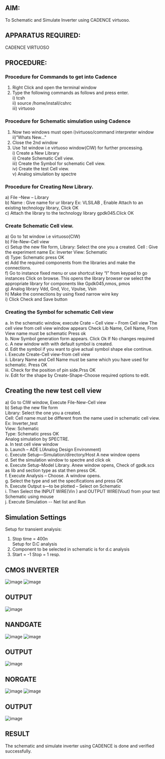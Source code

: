 ## AIM: 
   To Schematic and Simulate Inverter using CADENCE virtuoso. 
## APPARATUS REQUIRED: 
   CADENCE VIRTUOSO 
## PROCEDURE: 
### Procedure for Commands to get into Cadence<br>
1.	Right Click and open the terminal window<br>
2.	Type the following commands as follows and press enter.<br>
    i)	tcsh<br>
    ii)	source /home/install/cshrc<br>
    iii)	virtuoso <br>
### Procedure for Schematic simulation using Cadence<br>
1.	Now two windows must open i)virtuoso/command interpreter window ii)”Whats New…"<br>
2.	Close the 2nd window<br>
3.	Use 1st window i.e virtuoso window(CIW) for further processing.<br>
    i)	Create a New Library<br>
    ii)	Create Schematic Cell view.<br>
    iii)	Create the Symbol for schematic Cell view.<br>
    iv)	Create the test Cell view.<br>
    v)	Analog simulation by spectre<br>
### Procedure for Creating New Library.<br>
a)	File –New – Library<br>
b)	Name : Give name for ur library Ex: VLSILAB , Enable Attach to an existing technology library, Click OK<br>
c)	Attach the library to the technology library gpdk045.Click OK<br>
### Create Schematic Cell view.
a)	Go to 1st window i.e virtuoso(CIW)<br>
b)	File-New-Cell view<br>
c)	Setup the new file form, Library: Select the one you a created. Cell : Give the experiment name Ex: Inverter View: Schematic<br>
d)	Type: Schematic press OK<br>
e)	Add the required components from the libraries and make the connections.<br>
f)	Go to instance fixed menu or use shortcut key “I” from keypad to go instances Click on browse. This opens the library browser ow select the appropriate library for components like Gpdk045,nmos, pmos<br>
g)	Analog library	Vdd, Gnd, Vcc, Vpulse, Vsin<br>
h)	Make the connections by using fixed narrow wire key<br>
i)	Click Check and Save button<br>
### Creating the Symbol for schematic Cell view
a.	In the schematic window, execute
Crate – Cell view – From Cell view
The cell view from cell view window appears
Check Lib Name, Cell Name, From View name must be schematic Press ok<br>
b.	Now Symbol generation form appears. Click Ok If No changes required<br>
c.	A new window with with default symbol is created.<br>
d.	Edit the symbol if you want to give actual symbol shape else continue.<br>
    i.	Execute Create-Cell view-from cell view<br>
    ii.	Library Name and Cell Name must be same which you have used for schematic. Press OK<br>
    iii.	Check for the position of pin side.Prss OK<br>
    iv.	Edit for the shape by Create-Shape-Choose required options to edit.<br>
## Creating the new test cell view<br>
a)	Go to CIW window, Execute File-New-Cell view<br>
b)	Setup the new file form<br>
Library: Select the one you a created.<br>
Cell: Cell name must be different from the name used in schematic cell view. Ex: Inverter_test<br>
View: Schematic<br>
Type: Schematic  press OK<br>
Analog simulation by SPECTRE.<br>
a.	In test cell view window<br>
b.	Launch – ADE L(Analog Design Environment)<br>
c.	Execute Setup—Simulation/directory/Host A new window opens<br>
d.	Set the simulation window to spectre and click ok<br>
e.	Execute Setup-Model Library. Anew window opens, Check of gpdk.scs as lib and section type as stat then press OK.<br>
f.	Execute Analysis – Choose. A window opens.<br>
g.	Select the type and set the specifications and press OK<br>
h.	Execute Output s—to be plotted – Select on Schematic<br>
i.	Then Select the INPUT WIRE(Vin ) and OUTPUT WIRE(Vout) from your test Schematic using mouse<br>
j.	Execute Simulation -- Net list and Run<br>
## Simulation Settings

Setup for transient analysis:<br>
1. Stop time = 400n<br>
Setup for D.C analysis<br>
1. Component to be selected in schematic is	for d.c analysis<br>
2. Start = -1 Stop = 1 resp.<br>

## CMOS INVERTER
![image](https://github.com/Sachita02/VLSI-LAB-EXP-6/assets/162723490/5cf2781f-7798-4b04-9df3-948c4bf8f134)
![image](https://github.com/Sachita02/VLSI-LAB-EXP-6/assets/162723490/66c02494-ff8e-445e-ba3a-fb33a7b0aebc)

## OUTPUT
![image](https://github.com/Sachita02/VLSI-LAB-EXP-6/assets/162723490/ab02a726-02e3-4c4a-aa52-c7922a56883e)

## NANDGATE
![image](https://github.com/Sachita02/VLSI-LAB-EXP-6/assets/162723490/65c31616-59df-448f-8c7e-0b0d2f6cd3a7)
![image](https://github.com/Sachita02/VLSI-LAB-EXP-6/assets/162723490/028e93b9-b95c-4031-b210-5c8bd73626c1)

## OUTPUT
![image](https://github.com/Sachita02/VLSI-LAB-EXP-6/assets/162723490/eda6b0ab-27c7-427d-b8af-a2efef8d6683)

## NORGATE
![image](https://github.com/Sachita02/VLSI-LAB-EXP-6/assets/162723490/294cdf2b-4f7e-4757-949e-fa35f1beca48)
![image](https://github.com/Sachita02/VLSI-LAB-EXP-6/assets/162723490/a9008364-63af-452f-9232-5e84961124c3)

## OUTPUT

![image](https://github.com/Sachita02/VLSI-LAB-EXP-6/assets/162723490/806dc657-2a85-494e-8ecf-5c078a092366)

## RESULT
The schematic and simulate inverter using CADENCE is done and  verified successfully.
